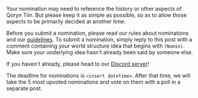 <insert announcement>

Your nomination may need to reference the history or other 
aspects of Qoryn Tiin. But please keep it as simple as 
possible, so as to allow those aspects to be primarily decided 
at another time.

Before you submit a nomination, please read our rules about 
nominations and our 
[guidelines](https://www.reddit.com/r/QorynTiin/comments/fkvff2/nomination_and_polling_specifics/).
To submit a nomination, simply reply to this post with a 
comment containing your world structure idea that begins with 
`(Nomin)`. Make sure your underlying idea hasn't already been 
said by someone else.

If you haven't already, please head to our
[Discord server](https://discord.gg/VxdUDEQ)!

The deadline for nominations is `<insert datetime>`. After that 
time, we will take the 5 most upvoted nominations and vote on 
them with a poll in a separate post.

